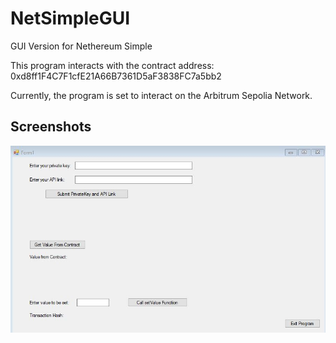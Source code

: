 # NetSimpleGUI

GUI Version for Nethereum Simple

This program interacts with the contract address: 0xd8ff1F4C7F1cfE21A66B7361D5aF3838FC7a5bb2

Currently, the program is set to interact on the Arbitrum Sepolia Network.

## Screenshots
![Load From KeyStore](screenshots/ui.JPG)